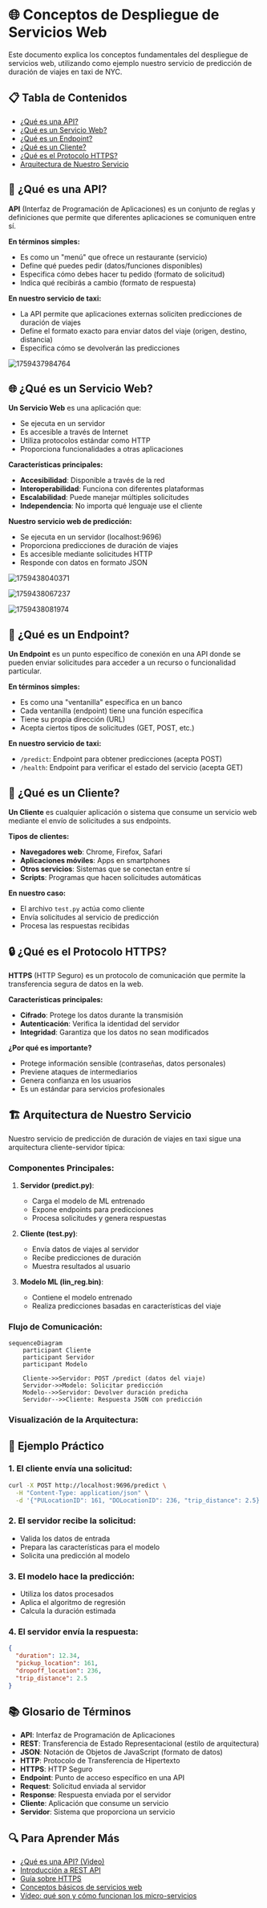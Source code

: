 # 🌐 Conceptos de Despliegue de Servicios Web

Este documento explica los conceptos fundamentales del despliegue de servicios web, utilizando como ejemplo nuestro servicio de predicción de duración de viajes en taxi de NYC.

## 📋 Tabla de Contenidos

- [¿Qué es una API?](#qué-es-una-api)
- [¿Qué es un Servicio Web?](#qué-es-un-servicio-web)
- [¿Qué es un Endpoint?](#qué-es-un-endpoint)
- [¿Qué es un Cliente?](#qué-es-un-cliente)
- [¿Qué es el Protocolo HTTPS?](#qué-es-el-protocolo-https)
- [Arquitectura de Nuestro Servicio](#arquitectura-de-nuestro-servicio)

## 🔌 ¿Qué es una API?

**API** (Interfaz de Programación de Aplicaciones) es un conjunto de reglas y definiciones que permite que diferentes aplicaciones se comuniquen entre sí.

**En términos simples:**

- Es como un "menú" que ofrece un restaurante (servicio)
- Define qué puedes pedir (datos/funciones disponibles)
- Especifica cómo debes hacer tu pedido (formato de solicitud)
- Indica qué recibirás a cambio (formato de respuesta)

**En nuestro servicio de taxi:**

- La API permite que aplicaciones externas soliciten predicciones de duración de viajes
- Define el formato exacto para enviar datos del viaje (origen, destino, distancia)
- Especifica cómo se devolverán las predicciones

![1759437984764](images/README_CONCEPTOS/1759437984764.png)

## 🌐 ¿Qué es un Servicio Web?

**Un Servicio Web** es una aplicación que:

- Se ejecuta en un servidor
- Es accesible a través de Internet
- Utiliza protocolos estándar como HTTP
- Proporciona funcionalidades a otras aplicaciones

**Características principales:**

- **Accesibilidad**: Disponible a través de la red
- **Interoperabilidad**: Funciona con diferentes plataformas
- **Escalabilidad**: Puede manejar múltiples solicitudes
- **Independencia**: No importa qué lenguaje use el cliente

**Nuestro servicio web de predicción:**

- Se ejecuta en un servidor (localhost:9696)
- Proporciona predicciones de duración de viajes
- Es accesible mediante solicitudes HTTP
- Responde con datos en formato JSON

![1759438040371](images/README_CONCEPTOS/1759438040371.png)

![1759438067237](images/README_CONCEPTOS/1759438067237.png)


![1759438081974](images/README_CONCEPTOS/1759438081974.png)

## 🎯 ¿Qué es un Endpoint?

**Un Endpoint** es un punto específico de conexión en una API donde se pueden enviar solicitudes para acceder a un recurso o funcionalidad particular.

**En términos simples:**

- Es como una "ventanilla" específica en un banco
- Cada ventanilla (endpoint) tiene una función específica
- Tiene su propia dirección (URL)
- Acepta ciertos tipos de solicitudes (GET, POST, etc.)

**En nuestro servicio de taxi:**

- `/predict`: Endpoint para obtener predicciones (acepta POST)
- `/health`: Endpoint para verificar el estado del servicio (acepta GET)

## 👤 ¿Qué es un Cliente?

**Un Cliente** es cualquier aplicación o sistema que consume un servicio web mediante el envío de solicitudes a sus endpoints.

**Tipos de clientes:**

- **Navegadores web**: Chrome, Firefox, Safari
- **Aplicaciones móviles**: Apps en smartphones
- **Otros servicios**: Sistemas que se conectan entre sí
- **Scripts**: Programas que hacen solicitudes automáticas

**En nuestro caso:**

- El archivo `test.py` actúa como cliente
- Envía solicitudes al servicio de predicción
- Procesa las respuestas recibidas

## 🔒 ¿Qué es el Protocolo HTTPS?

**HTTPS** (HTTP Seguro) es un protocolo de comunicación que permite la transferencia segura de datos en la web.

**Características principales:**

- **Cifrado**: Protege los datos durante la transmisión
- **Autenticación**: Verifica la identidad del servidor
- **Integridad**: Garantiza que los datos no sean modificados

**¿Por qué es importante?**

- Protege información sensible (contraseñas, datos personales)
- Previene ataques de intermediarios
- Genera confianza en los usuarios
- Es un estándar para servicios profesionales

## 🏗️ Arquitectura de Nuestro Servicio

Nuestro servicio de predicción de duración de viajes en taxi sigue una arquitectura cliente-servidor típica:

### Componentes Principales:

1. **Servidor (predict.py)**:

   - Carga el modelo de ML entrenado
   - Expone endpoints para predicciones
   - Procesa solicitudes y genera respuestas
2. **Cliente (test.py)**:

   - Envía datos de viajes al servidor
   - Recibe predicciones de duración
   - Muestra resultados al usuario
3. **Modelo ML (lin_reg.bin)**:

   - Contiene el modelo entrenado
   - Realiza predicciones basadas en características del viaje

### Flujo de Comunicación:

```mermaid
sequenceDiagram
    participant Cliente
    participant Servidor
    participant Modelo

    Cliente->>Servidor: POST /predict (datos del viaje)
    Servidor->>Modelo: Solicitar predicción
    Modelo-->>Servidor: Devolver duración predicha
    Servidor-->>Cliente: Respuesta JSON con predicción
```

### Visualización de la Arquitectura:

## 🚀 Ejemplo Práctico

### 1. El cliente envía una solicitud:

```bash
curl -X POST http://localhost:9696/predict \
  -H "Content-Type: application/json" \
  -d '{"PULocationID": 161, "DOLocationID": 236, "trip_distance": 2.5}'
```

### 2. El servidor recibe la solicitud:

- Valida los datos de entrada
- Prepara las características para el modelo
- Solicita una predicción al modelo

### 3. El modelo hace la predicción:

- Utiliza los datos procesados
- Aplica el algoritmo de regresión
- Calcula la duración estimada

### 4. El servidor envía la respuesta:

```json
{
  "duration": 12.34,
  "pickup_location": 161,
  "dropoff_location": 236,
  "trip_distance": 2.5
}
```

## 📚 Glosario de Términos

- **API**: Interfaz de Programación de Aplicaciones
- **REST**: Transferencia de Estado Representacional (estilo de arquitectura)
- **JSON**: Notación de Objetos de JavaScript (formato de datos)
- **HTTP**: Protocolo de Transferencia de Hipertexto
- **HTTPS**: HTTP Seguro
- **Endpoint**: Punto de acceso específico en una API
- **Request**: Solicitud enviada al servidor
- **Response**: Respuesta enviada por el servidor
- **Cliente**: Aplicación que consume un servicio
- **Servidor**: Sistema que proporciona un servicio

## 🔍 Para Aprender Más

- [¿Qué es una API? (Video)](https://www.youtube.com/watch?v=s7wmiS2mSXY)
- [Introducción a REST API](https://www.redhat.com/es/topics/api/what-is-a-rest-api)
- [Guía sobre HTTPS](https://developers.google.com/web/fundamentals/security/encrypt-in-transit/why-https)
- [Conceptos básicos de servicios web](https://www.ibm.com/docs/es/was-nd/8.5.5?topic=services-web-service-concepts)
- [Vídeo: qué son y cómo funcionan los micro-servicios](https://www.youtube.com/watch?v=2sFczigWppk)

